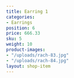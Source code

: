 ```yaml
---
title: Earring 1
categories:
- Earrings
position: 6
price: 666.33
sku: 5
weight: 10
product-images:
- "/uploads/rach-83.jpg"
- "/uploads/rach-84.jpg"
layout: shop-item
---
```


